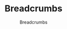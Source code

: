 ---
title: "Breadcrumbs"
subtitle: "Breadcrumbs"
metaTitle: "Galaxy Design System | Atoms: Breadcrumbs"
metaDescription: "This is the meta description for this page"
---